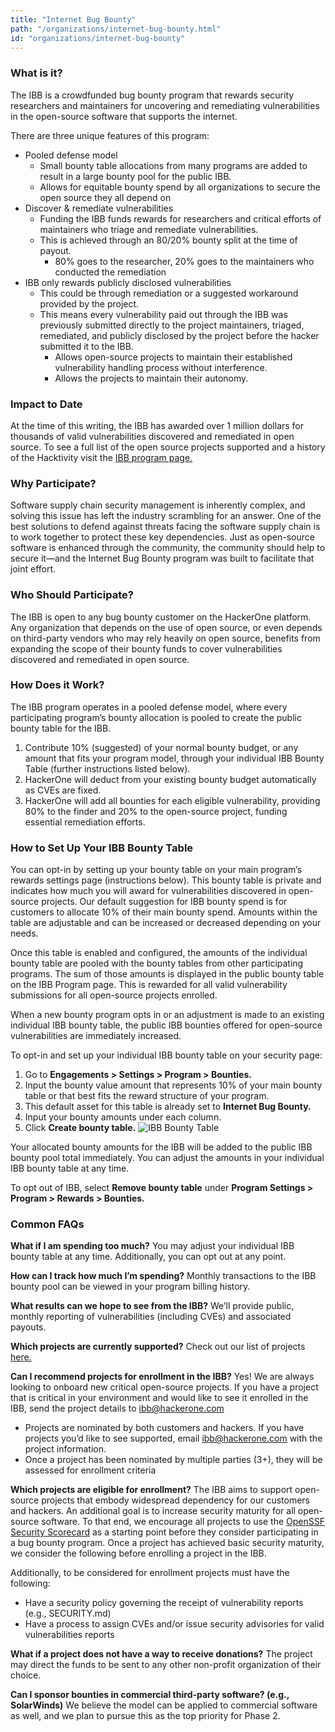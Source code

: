 ```yaml
---
title: "Internet Bug Bounty"
path: "/organizations/internet-bug-bounty.html"
id: "organizations/internet-bug-bounty"
---
```

### What is it? 
The IBB is a crowdfunded bug bounty program that rewards security researchers and maintainers for uncovering and remediating vulnerabilities in the open-source software that supports the internet. 

There are three unique features of this program: 
* Pooled defense model
    * Small bounty table allocations from many programs are added to result in a large bounty pool for the public IBB. 
    * Allows for equitable bounty spend by all organizations to secure the open source they all depend on
* Discover & remediate vulnerabilities
    * Funding the IBB funds rewards for researchers and critical efforts of maintainers who triage and remediate vulnerabilities.
    * This is achieved through an 80/20% bounty split at the time of payout.
        * 80% goes to the researcher, 20% goes to the maintainers who conducted the remediation
* IBB only rewards publicly disclosed vulnerabilities
    * This could be through remediation or a suggested workaround provided by the project.
    * This means every vulnerability paid out through the IBB was previously submitted directly to the project maintainers, triaged, remediated, and publicly disclosed by the project before the hacker submitted it to the IBB.
        * Allows open-source projects to maintain their established vulnerability handling process without interference.
        * Allows the projects to maintain their autonomy.

### Impact to Date
At the time of this writing, the IBB has awarded over 1 million dollars for thousands of valid vulnerabilities discovered and remediated in open source. To see a full list of the open source projects supported and a history of the Hacktivity visit the [IBB program page.](https://hackerone.com/ibb?type=team)

### Why Participate? 
Software supply chain security management is inherently complex, and solving this issue has left the industry scrambling for an answer. One of the best solutions to defend against threats facing the software supply chain is to work together to protect these key dependencies. Just as open-source software is enhanced through the community, the community should help to secure it—and the Internet Bug Bounty program was built to facilitate that joint effort. 

### Who Should Participate?
The IBB is open to any bug bounty customer on the HackerOne platform. Any organization that depends on the use of open source, or even depends on third-party vendors who may rely heavily on open source, benefits from expanding the scope of their bounty funds to cover vulnerabilities discovered and remediated in open source.

### How Does it Work?
The IBB program operates in a pooled defense model, where every participating program’s bounty allocation is pooled to create the public bounty table for the IBB.
1. Contribute 10% (suggested) of your normal bounty budget, or any amount that fits your program model, through your individual IBB Bounty Table (further instructions listed below).
2. HackerOne will deduct from your existing bounty budget automatically as CVEs are fixed.
3. HackerOne will add all bounties for each eligible vulnerability, providing 80% to the finder and 20% to the open-source project, funding essential remediation efforts.

### How to Set Up Your IBB Bounty Table
You can opt-in by setting up your bounty table on your main program’s rewards settings page (instructions below). This bounty table is private and indicates how much you will award for vulnerabilities discovered in open-source projects. Our default suggestion for IBB bounty spend is for customers to allocate 10% of their main bounty spend. Amounts within the table are adjustable and can be increased or decreased depending on your needs.

Once this table is enabled and configured, the amounts of the individual bounty table are pooled with the bounty tables from other participating programs. The sum of those amounts is displayed in the public bounty table on the IBB Program page. This is rewarded for all valid vulnerability submissions for all open-source projects enrolled.

When a new bounty program opts in or an adjustment is made to an existing individual IBB bounty table, the public IBB bounties offered for open-source vulnerabilities are immediately increased.

To opt-in and set up your individual IBB bounty table on your security page:
1. Go to **Engagements > Settings > Program > Bounties.**
2. Input the bounty value amount that represents 10% of your main bounty table or that best fits the reward structure of your program.
3. This default asset for this table is already set to **Internet Bug Bounty.**
4. Input your bounty amounts under each column.
5. Click **Create bounty table.**
![IBB Bounty Table](/images/ibb-1.png)

Your allocated bounty amounts for the IBB will be added to the public IBB bounty pool total immediately. You can adjust the amounts in your individual IBB bounty table at any time.

To opt out of IBB, select **Remove bounty table** under **Program Settings > Program > Rewards > Bounties.**

### Common FAQs
**What if I am spending too much?**
You may adjust your individual IBB bounty table at any time. Additionally, you can opt out at any point.

**How can I track how much I’m spending?**
Monthly transactions to the IBB bounty pool can be viewed in your program billing history.

**What results can we hope to see from the IBB?**
We’ll provide public, monthly reporting of vulnerabilities (including CVEs) and associated payouts.

**Which projects are currently supported?**
Check out our list of projects [here.](https://hackerone.com/ibb/policy_scopes)

**Can I recommend projects for enrollment in the IBB?**
Yes! We are always looking to onboard new critical open-source projects. If you have a project that is critical in your environment and would like to see it enrolled in the IBB, send the project details to ibb@hackerone.com
* Projects are nominated by both customers and hackers. If you have projects you’d like to see supported, email ibb@hackerone.com with the project information.
* Once a project has been nominated by multiple parties (3+), they will be assessed for enrollment criteria

**Which projects are eligible for enrollment?**
The IBB aims to support open-source projects that embody widespread dependency for our customers and hackers. An additional goal is to increase security maturity for all open-source software. To that end, we encourage all projects to use the [OpenSSF Security Scorecard](https://openssf.org/blog/2020/11/06/security-scorecards-for-open-source-projects/) as a starting point before they consider participating in a bug bounty program. Once a project has achieved basic security maturity, we consider the following before enrolling a project in the IBB.

Additionally, to be considered for enrollment projects must have the following:
* Have a security policy governing the receipt of vulnerability reports (e.g., SECURITY.md)
* Have a process to assign CVEs and/or issue security advisories for valid vulnerabilities reports

**What if a project does not have a way to receive donations?**
The project may direct the funds to be sent to any other non-profit organization of their choice. 

**Can I sponsor bounties in commercial third-party software? (e.g., SolarWinds)**
We believe the model can be applied to commercial software as well, and we plan to pursue this as the top priority for Phase 2.
